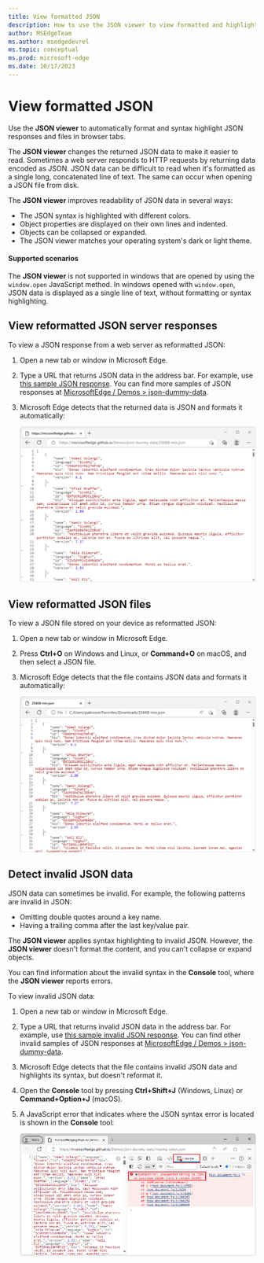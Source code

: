 ```yaml
---
title: View formatted JSON
description: How to use the JSON viewer to view formatted and highlighted JSON responses in a browser tab.
author: MSEdgeTeam
ms.author: msedgedevrel
ms.topic: conceptual
ms.prod: microsoft-edge
ms.date: 10/17/2023
---
```

# View formatted JSON

Use the **JSON viewer** to automatically format and syntax highlight JSON responses and files in browser tabs.

The **JSON viewer** changes the returned JSON data to make it easier to read. Sometimes a web server responds to HTTP requests by returning data encoded as JSON.  JSON data can be difficult to read when it's formatted as a single long, concatenated line of text. The same can occur when opening a JSON file from disk.

The **JSON viewer** improves readability of JSON data in several ways:

*  The JSON syntax is highlighted with different colors.
*  Object properties are displayed on their own lines and indented.
*  Objects can be collapsed or expanded.
*  The JSON viewer matches your operating system's dark or light theme.


#### Supported scenarios

The **JSON viewer** is not supported in windows that are opened by using the `window.open` JavaScript method. In windows opened with `window.open`, JSON data is displayed as a single line of text, without formatting or syntax highlighting.


<!-- ====================================================================== -->
## View reformatted JSON server responses

To view a JSON response from a web server as reformatted JSON:

1. Open a new tab or window in Microsoft Edge.

1. Type a URL that returns JSON data in the address bar. For example, use [this sample JSON response](https://microsoftedge.github.io/Demos/json-dummy-data/256KB-min.json). You can find more samples of JSON responses at [MicrosoftEdge / Demos > json-dummy-data](https://microsoftedge.github.io/Demos/json-dummy-data/).

1. Microsoft Edge detects that the returned data is JSON and formats it automatically:

   ![JSON data returned by a web server, formatted and syntax-highlighted by the JSON viewer](./json-viewer-images/json-response.png)


<!-- ====================================================================== -->
## View reformatted JSON files

To view a JSON file stored on your device as reformatted JSON:

1. Open a new tab or window in Microsoft Edge.

1. Press **Ctrl+O** on Windows and Linux, or **Command+O** on macOS, and then select a JSON file.

1. Microsoft Edge detects that the file contains JSON data and formats it automatically:

   ![JSON data stored in a local file, formatted and syntax-highlighted by the JSON viewer](./json-viewer-images/json-file.png)


<!-- ====================================================================== -->
## Detect invalid JSON data

JSON data can sometimes be invalid. For example, the following patterns are invalid in JSON:

*  Omitting double quotes around a key name.
*  Having a trailing comma after the last key/value pair.

The **JSON viewer** applies syntax highlighting to invalid JSON. However, the **JSON viewer** doesn't format the content, and you can't collapse or expand objects.

You can find information about the invalid syntax in the **Console** tool, where the **JSON viewer** reports errors.

To view invalid JSON data:

1. Open a new tab or window in Microsoft Edge.

1. Type a URL that returns invalid JSON data in the address bar. For example, use [this sample invalid JSON response](https://microsoftedge.github.io/Demos/json-dummy-data/missing-colon.json). You can find other invalid samples of JSON responses at [MicrosoftEdge / Demos > json-dummy-data](https://microsoftedge.github.io/Demos/json-dummy-data/#invalid-json).

1. Microsoft Edge detects that the file contains invalid JSON data and highlights its syntax, but doesn't reformat it.

1. Open the **Console** tool by pressing **Ctrl+Shift+J** (Windows, Linux) or **Command+Option+J** (macOS).

1. A JavaScript error that indicates where the JSON syntax error is located is shown in the **Console** tool:

   ![Invalid JSON, highlighted by not formatted, with a syntax error displayed in the Console tool](./json-viewer-images/invalid-json.png)

